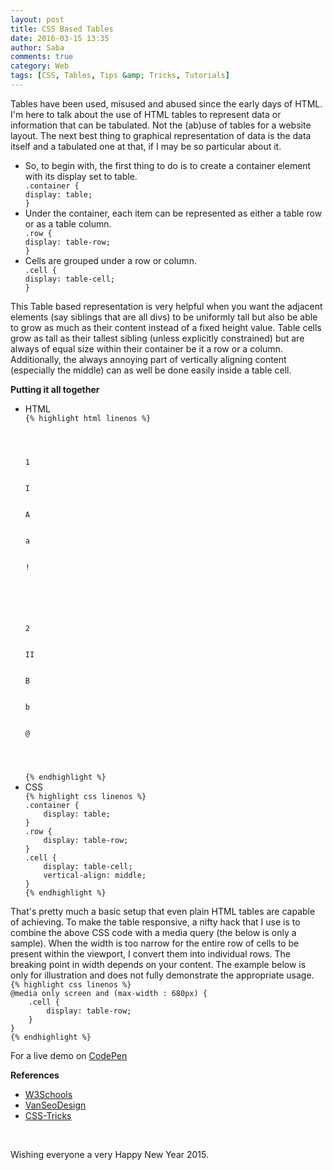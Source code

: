 ```yaml
---
layout: post
title: CSS Based Tables
date: 2016-03-15 13:35
author: Saba
comments: true
category: Web
tags: [CSS, Tables, Tips &amp; Tricks, Tutorials]
---
```

Tables have been used, misused and abused since the early days of HTML. I'm here to talk about the use of HTML tables to represent data or information that can be tabulated. Not the (ab)use of tables for a website layout. The next best thing to graphical representation of data is the data itself and a tabulated one at that, if I may be so particular about it.
<ul>
	<li>So, to begin with, the first thing to do is to create a container element with its display set to table.
<code>
.container {
display: table;
}
</code></li>
	<li>Under the container, each item can be represented as either a table row or as a table column.
<code>
.row {
display: table-row;
}
</code></li>
	<li>Cells are grouped under a row or column.
<code>
.cell {
display: table-cell;
}
</code></li>
</ul>
This Table based representation is very helpful when you want the adjacent elements (say siblings that are all divs) to be uniformly tall but also be able to grow as much as their content instead of a fixed height value. Table cells grow as tall as their tallest sibling (unless explicitly constrained) but are always of equal size within their container be it a row or a column. Additionally, the always annoying part of vertically aligning content (especially the middle) can as well be done easily inside a table cell.

<strong>Putting it all together</strong>
<ul>
	<li>HTML
<code>
{% highlight html linenos %}
<div class="container">
    <div class="row">
        <div class="cell">1</div>
        <div class="cell">I</div>
        <div class="cell">A</div>
        <div class="cell">a</div>
        <div class="cell">!</div>
    </div>
    <div class="row">
        <div class="cell">2</div>
        <div class="cell">II</div>
        <div class="cell">B</div>
        <div class="cell">b</div>
        <div class="cell">@</div>
    </div>
</div>
{% endhighlight %}
</code></li>
	<li>CSS
<code>
{% highlight css linenos %}
.container {
    display: table;
}
.row {
    display: table-row;
}
.cell {
    display: table-cell;
    vertical-align: middle;
}
{% endhighlight %}
</code></li>
</ul>
That's pretty much a basic setup that even plain HTML tables are capable of achieving. To make the table responsive, a nifty hack that I use is to combine the above CSS code with a media query (the below is only a sample). When the width is too narrow for the entire row of cells to be present within the viewport, I convert them into individual rows. The breaking point in width depends on your content. The example below is only for illustration and does not fully demonstrate the appropriate usage.
<code>
{% highlight css linenos %}
@media only screen and (max-width : 680px) {
    .cell {
        display: table-row;
    }
}
{% endhighlight %}
</code>

For a live demo on <a title="On CodePen" href="http://codepen.io/lavnok/pen/WborBd">CodePen</a>

<strong>References</strong>
<ul>
	<li><a title="W3Schools" href="http://www.w3schools.com/cssref/pr_class_display.asp">W3Schools</a></li>
	<li><a title="VanSeoDesign" href="http://www.vanseodesign.com/blog/demo/vertical-centering/table-cell.php">VanSeoDesign</a></li>
	<li><a title="CSS-Tricks" href="http://css-tricks.com/snippets/css/media-queries-for-standard-devices/">CSS-Tricks</a></li>
</ul>
&nbsp;

Wishing everyone a very Happy New Year 2015.
